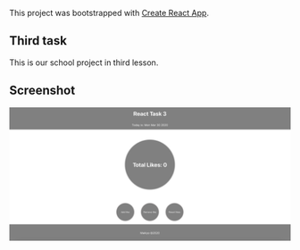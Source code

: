 This project was bootstrapped with [Create React App](https://github.com/facebook/create-react-app).

## Third task

This is our school project in third lesson.

## Screenshot

![3_task screenshot](./public/3_task.png?raw=true)
